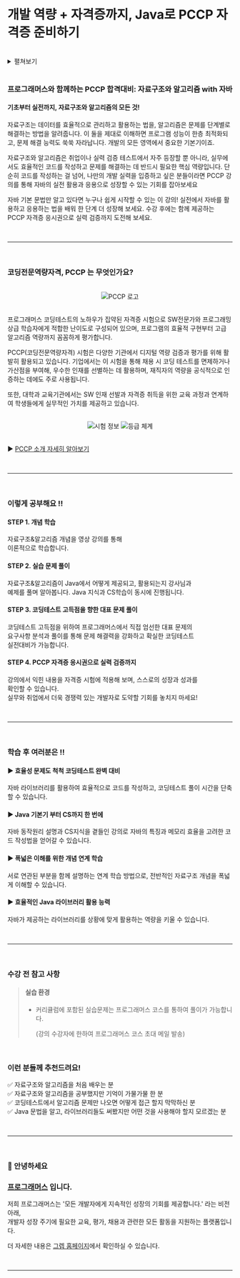 # 개발 역량 + 자격증까지, Java로 PCCP 자격증 준비하기

<br>

<details>
<summary>펼쳐보기</summary>

<br>
  
  <details>
  <summary>섹션 1. 시작하기</summary>
  
  - [ ] [강의] 1-1. 강의소개
  - [ ] [강의] 1-2. 컴퓨터가 데이터를 다루는 방법
  - [ ] [강의] 1-3. 시간복잡도
  - [ ] [강의 자료] 자료구조와 알고리즘
  - [ ] [강의 자료] Java API Document Guide
  - [ ] 프로그래머스 실습 및 PCCP 응시권 신청
  
  <br>
  
  </details>
  
  <details>
  <summary>섹션 2. List(리스트)</summary>
  
  - [ ] [강의] 2-1. Array 와 List
  - [ ] [강의] 2-2. (Coding) Java 의 List
  - [ ] [실습] 2-1. 최대값 인덱스 구하기
  - [ ] [실습] 2-2. 순열 검사
  - [ ] [실습] 2-3. 자연수 뒤집어 배열로 만들기
  - [ ] [실습 풀이] 2-1. 최대값 인덱스 구하기
  - [ ] [실습 풀이] 2-2. 순열 검사
  - [ ] [실습 풀이] 2-3. 자연수 뒤집어 배열로 만들기
  - [ ] [강의자료] List(리스트)
  
  <br>
  
  </details>
  
  <details>
  <summary>섹션 3. Map(맵)</summary>
  
  - [ ] [강의] 3-1. Map 개요
  - [ ] [강의] 3-2. (Coding) Map, java.util.Map
  - [ ] [실습] 3-1. 폰켓몬
  - [ ] [실습] 3-2. 완주하지 못한 선수
  - [ ] [실습] 3-3. 위장
  - [ ] [실습 풀이] 3-1. 폰켓몬
  - [ ] [실습 풀이] 3-2. 완주하지 못한 선수
  - [ ] [실습 풀이] 3-3. 위장
  - [ ] [강의 자료] Map(맵)
  
  <br>
  
  </details>
  
  <details>
  <summary>섹션 4. Set(집합)</summary>
  
  - [ ] [강의] 4-1. 집합(Set), 교집합, 합집합, 차집합
  - [ ] [강의] 4-2 (Coding) Set, java.util.Set
  - [ ] [실습] 4-1. 로또 번호 검출기
  - [ ] [실습] 4-2. 끝말 잇기
  - [ ] [실습] 4-3. 같은 숫자는 싫어
  - [ ] [실습 풀이] 4-1. 로또 번호 검출기
  - [ ] [실습 풀이] 4-2. 끝말 잇기
  - [ ] [실습 풀이] 4-3. 같은 숫자는 싫어
  - [ ] [강의 자료] Set(집합)
  
  <br>
  
  </details>
  
  <details>
  <summary>섹션 5. Stack/Queue(스택, 큐)</summary>
  
  - [ ] [강의] 5-1. Stack/Queue 개요
  - [ ] [강의] 5-2. (Coding) Stack, Queue, Deque
  - [ ] [실습] 5-1. 올바른 괄호
  - [ ] [실습] 5-2. 기능 개발
  - [ ] [실습] 5-3. 주식 가격
  - [ ] [실습] 5-4. 프린터
  - [ ] [실습 풀이] 5-1. 올바른 괄호
  - [ ] [실습 풀이] 5-2. 기능 개발
  - [ ] [실습 풀이] 5-3. 주식 가격
  - [ ] [실습 풀이] 5-4. 프린터
  - [ ] [강의 자료] Stack/Queue(스택, 큐)
  
  <br>
  
  </details>
  
  <details>
  <summary>섹션 6. Linear Search(선형탐색)</summary>
  
  - [ ] [강의] 6-1. 선형탐색
  - [ ] [강의] 6-2. (Coding) Object의 비교&대소비교, Collection.search
  - [ ] [실습] 6-1. 전화번호 목록
  - [ ] [실습] 6-2. 문자열 내 p와 y의 개수
  - [ ] [실습] 6-3. 스킬트리
  - [ ] [실습 풀이] 6-1. 전화번호 목록
  - [ ] [실습 풀이] 6-2. 문자열 내 p와 y의 개수
  - [ ] [실습 풀이] 6-3. 스킬트리
  - [ ] [강의 자료] Linear Search(선형탐색)
  
  <br>
  
  </details>
  
  <details>
  <summary>섹션 7. Sort(정렬)</summary>
  
  - [ ] [강의] 7-1. 다양한 정렬 알고리즘
  - [ ] [강의] 7-2. (Coding) 정렬, Collection.sort
  - [ ] [실습] 7-1. 제일 작은 수 제거하기
  - [ ] [실습] 7-2. 문자열 내 마음대로 정렬하기
  - [ ] [실습] 7-3. JadenCase 문자열 만들기
  - [ ] [실습] 7-4. H-Index
  - [ ] [실습 풀이] 7-1. 제일 작은 수 제거하기
  - [ ] [실습 풀이] 7-2. 문자열 내 마음대로 정렬하기
  - [ ] [실습 풀이] 7-3. JadenCase 문자열 만들기
  - [ ] [실습 풀이] 7-4. H-Index
  - [ ] [강의 자료] Sort(정렬)
  - [ ] [강의자료] Sort(정렬) 소스코드
  
  <br>
  
  </details>
  
  <details>
  <summary>섹션 8. Graph와 Non-Linear Search(그래프와 비선형 탐색)</summary>
  
  - [ ] [강의] 8-1. Graph 개요
  - [ ] [강의] 8-2. (Coding) graph, BFS/DFS
  - [ ] [실습] 8-1. 네트워크
  - [ ] [실습] 8-2. 타겟 넘버
  - [ ] [실습] 8-3. 단어변환
  - [ ] [실습] 8-4. 게임 맵 최단거리
  - [ ] [실습 풀이] 8-1. 네트워크
  - [ ] [실습 풀이] 8-2. 타겟 넘버
  - [ ] [실습 풀이] 8-3. 단어변환
  - [ ] [실습 풀이] 8-4. 게임 맵 최단거리
  - [ ] [강의 자료] Graph(그래프)
  - [ ] [강의자료] Graph(그래프) 소스코드
  
  <br>
  
  </details>
  
  <details>
  <summary>섹션 9. Tree(트리)</summary>
  
  - [ ] [강의] 9.1 Tree 개요
  - [ ] [강의] 9.2 Binary Search Tree의 동작. Heap 의 동작, Tree 가 응용된 Java Collection
  - [ ] [실습] 9-1. 더 맵게
  - [ ] [실습] 9-2. 가장 먼 노드
  - [ ] [실습] 9-3. 순위
  - [ ] [실습 풀이] 9-1. 더 맵게
  - [ ] [실습 풀이] 9-2. 가장 먼 노드
  - [ ] [실습 풀이] 9-3. 순위
  - [ ] [강의 자료] Tree(트리)
  
  <br>
  
  </details>
  
  <details>
  <summary>섹션 10. 그리디(Greedy) 대표 문제 풀이</summary>
  
  - [ ] [실습] Step 1. 기지국 설치 직접 풀어보기
  - [ ] [강의] Step 2. 지문 이해 및 풀이 계획 세우기
  - [ ] [강의] Step 3. 강사의 풀이 엿보기
  
  <br>
  
  </details>
  
  <details>
  <summary>섹션 11. 정렬(Sort) 대표 문제 풀이</summary>
  
  - [ ] [실습] Step 1. 가장 큰 수 직접 풀어보기
  - [ ] [강의] Step 2. 지문 이해 및 풀이 계획 세우기
  - [ ] [강의] Step 3. 강사의 풀이 엿보기
  
  <br>
  
  </details>
  
  <details>
  <summary>섹션 12. 이분탐색(Binary Search) 대표 문제 풀이</summary>
  
  - [ ] [실습] Step 1. 숫자 게임 직접 풀어보기
  - [ ] [강의] Step 2. 지문 이해 및 풀이 계획 세우기
  - [ ] [강의] Step 3. 강사의 풀이 엿보기
  
  <br>
  
  </details>
  
  <details>
  <summary>섹션 13. 시뮬레이션(Simulation) 대표 문제: 숫자 게임</summary>
  
  - [ ] [실습] Step 1. 숫자 게임 직접 풀어보기
  - [ ] [강의] Step 2. 지문 이해 및 풀이 계획 세우기
  - [ ] [강의] Step 3. 강사의 풀이 엿보기
  
  <br>
  
  </details>
  
  <details>
  <summary>섹션 14. 해시(Hash) 대표 문제</summary>
  
  - [ ] [실습] Step 1. 위장 직접 풀어보기
  - [ ] [강의] Step 2. 지문 이해 및 풀이 계획 세우기
  - [ ] [강의] Step 3. 강사의 풀이 엿보기
  
  <br>
  
  </details>
  
  <details>
  <summary>섹션 15. 너비우선탐색(BFS) /깊이우선탐색(DFS) 대표 문제</summary>
  
  - [ ] [BFS][실습] Step 1. 게임 맵 최단거리 직접 풀어보기
  - [ ] [BFS][강의] Step 2. 지문 이해 및 풀이 계획 세우기
  - [ ] [BFS][강의] Step 3. 강사의 풀이 엿보기
  - [ ] [DFS][실습] Step 1. 올바른 괄호의 개수 직접 풀어보기
  - [ ] [DFS][강의] Step 2. 지문 이해 및 풀이 계획 세우기
  - [ ] [DFS][강의] Step 3. 강사의 풀이 엿보기
  
  <br>
  
  </details>
  
  <details>
  <summary>섹션 16. 동적계획법(Dynamic Programming) 대표 문제</summary>
  
  - [ ] [실습] Step 1. 정수 삼각형 직접 풀어보기
  - [ ] [강의] Step 2. 지문 이해 및 풀이 계획 세우기
  - [ ] [강의] Step 3. 강사의 풀이 엿보기
  
  <br>

  </details>
</details>

<br>

### 프로그래머스와 함께하는 PCCP 합격대비: 자료구조와 알고리즘 with 자바

#### 기초부터 실전까지, 자료구조와 알고리즘의 모든 것!

자료구조는 데이터를 효율적으로 관리하고 활용하는 법을, 알고리즘은 문제를 단계별로 해결하는 방법을 알려줍니다. 이 둘을 제대로 이해하면 프로그램 성능이 한층 최적화되고, 문제 해결 능력도 쑥쑥 자라납니다. 개발의 모든 영역에서 중요한 기본기이죠.

자료구조와 알고리즘은 취업이나 실력 검증 테스트에서 자주 등장할 뿐 아니라, 실무에서도 효율적인 코드를 작성하고 문제를 해결하는 데 반드시 필요한 핵심 역량입니다. 단순히 코드를 작성하는 걸 넘어, 나만의 개발 실력을 입증하고 싶은 분들이라면 PCCP 강의를 통해 자바의 실전 활용과 응용으로 성장할 수 있는 기회를 잡아보세요

자바 기본 문법만 알고 있다면 누구나 쉽게 시작할 수 있는 이 강의! 실전에서 자바를 활용하고 응용하는 법을 배워 한 단계 더 성장해 보세요. 수강 후에는 함께 제공하는 PCCP 자격증 응시권으로 실력 검증까지 도전해 보세요.

<br>
<hr>
<br>

### 코딩전문역량자격, PCCP 는 무엇인가요?

<br>

<div align="center">
 <img src="https://cdn.inflearn.com/public/files/courses/335275/builder/01jb91hasvnn1yfjeh6gc9sx8m?w=960" alt="PCCP 로고">
</div>

<br>

프로그래머스 코딩테스트의 노하우가 집약된 자격증 시험으로 SW전문가와 프로그래밍 상급 학습자에게 적합한 난이도로 구성되어 있으며, 프로그램의 효율적 구현부터 고급 알고리즘 역량까지 꼼꼼하게 평가합니다.

PCCP(코딩전문역량자격) 시험은 다양한 기관에서 디지털 역량 검증과 평가를 위해 활발히 활용되고 있습니다. 기업에서는 이 시험을 통해 채용 시 코딩 테스트를 면제하거나 가산점을 부여해, 우수한 인재를 선별하는 데 활용하며, 재직자의 역량을 공식적으로 인증하는 데에도 주로 사용됩니다.

또한, 대학과 교육기관에서는 SW 인재 선발과 자격증 취득을 위한 교육 과정과 연계하여 학생들에게 실무적인 가치를 제공하고 있습니다.

<br>

<div align="center">
 <img src="https://cdn.inflearn.com/public/files/courses/335275/builder/01jb91j859406t5a57qjdn08h5?w=960" alt="시험 정보">
 <img src="https://cdn.inflearn.com/public/files/courses/335275/builder/01jb91jny2h240qygcvwyw709r?w=960" alt="등급 체계">
</div>

<br>

▶ [PCCP 소개 자세히 알아보기](https://certi.programmers.co.kr/about/pccp)

<br>
<hr>
<br>

### 이렇게 공부해요 !!

#### STEP 1. 개념 학습
자료구조&알고리즘 개념을 영상 강의를 통해  
이론적으로 학습합니다.

#### STEP 2. 실습 문제 풀이 
자료구조&알고리즘이 Java에서 어떻게 제공되고, 활용되는지 강사님과  
예제를 풀며 알아봅니다. Java 지식과 CS학습이 동시에 진행됩니다.

#### STEP 3. 코딩테스트 고득점을 향한 대표 문제 풀이
코딩테스트 고득점을 위하여 프로그래머스에서 직접 엄선한 대표 문제의  
요구사항 분석과 풀이를 통해 문제 해결력을 강화하고 확실한 코딩테스트  
실전대비가 가능합니다.

#### STEP 4. PCCP 자격증 응시권으로 실력 검증까지
강의에서 익힌 내용을 자격증 시험에 적용해 보며, 스스로의 성장과 성과를  
확인할 수 있습니다.  
실무와 취업에서 더욱 경쟁력 있는 개발자로 도약할 기회를 놓치지 마세요!

<br>
<hr>
<br>

### 학습 후 여러분은 !!

#### ▶ 효율성 문제도 척척 코딩테스트 완벽 대비
자바 라이브러리를 활용하여 효율적으로 코드를 작성하고, 코딩테스트 풀이 시간을 단축할 수 있습니다.

#### ▶ Java 기본기 부터 CS까지 한 번에
자바 동작원리 설명과 CS지식을 곁들인 강의로 자바의 특징과 메모리 효율을 고려한 코드 작성법을 얻어갈 수 있습니다.

#### ▶ 폭넓은 이해를 위한 개념 연계 학습
서로 연관된 부분을 함께 설명하는 연계 학습 방법으로, 전반적인 자료구조 개념을 폭넓게 이해할 수 있습니다.

#### ▶ 효율적인 Java 라이브러리 활용 능력
자바가 제공하는 라이브러리를 상황에 맞게 활용하는 역량을 키울 수 있습니다.

<br>
<hr>
<br>

### 수강 전 참고 사항

>
> #### 실습 환경
> - 커리큘럼에 포함된 실습문제는 프로그래머스 코스를 통하여 풀이가 가능합니다.
> 
>   (강의 수강자에 한하여 프로그래머스 코스 초대 메일 발송)
> 

<br>

### 이런 분들께 추천드려요!

✅ 자료구조와 알고리즘을 처음 배우는 분  
✅ 자료구조와 알고리즘을 공부했지만 기억이 가물가물 한 분  
✅ 코딩테스트에서 알고리즘 문제만 나오면 어떻게 접근 할지 막막하신 분  
✅ Java 문법을 알고, 라이브러리들도 써봤지만 어떤 것을 사용해야 할지 모르겠는 분

<br>
<hr>
<br>

### 👋 안녕하세요
### [프로그래머스](https://www.inflearn.com/users/1480893/@grepp) 입니다.

저희 프로그래머스는 '모든 개발자에게 지속적인 성장의 기회를 제공합니다.' 라는 비전 아래,  
개발자 성장 주기에 필요한 교육, 평가, 채용과 관련한 모든 활동을 지원하는 플랫폼입니다.

더 자세한 내용은 [그렙 홈페이지](https://www.grepp.co/)에서 확인하실 수 있습니다.

<br>
<hr>
